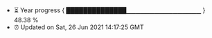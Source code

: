 - ⏳ Year progress { ██████████████▁▁▁▁▁▁▁▁▁▁▁▁▁▁▁▁ } 48.38 %
- ⏰ Updated on Sat, 26 Jun 2021 14:17:25 GMT

